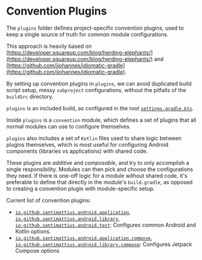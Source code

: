 # Convention Plugins

The `plugins` folder defines project-specific convention plugins, used to keep a single
source of truth for common module configurations.

This approach is heavily based on
[https://developer.squareup.com/blog/herding-elephants/](https://developer.squareup.com/blog/herding-elephants/)
and
[https://github.com/jjohannes/idiomatic-gradle](https://github.com/jjohannes/idiomatic-gradle).

By setting up convention plugins in `plugins`, we can avoid duplicated build script setup,
messy `subproject` configurations, without the pitfalls of the `buildSrc` directory.

`plugins` is an included build, as configured in the root
[`settings.gradle.kts`](../settings.gradle.kts).

Inside `plugins` is a `convention` module, which defines a set of plugins that all normal
modules can use to configure themselves.

`plugins` also includes a set of `Kotlin` files used to share logic between plugins themselves,
which is most useful for configuring Android components (libraries vs applications) with shared
code.

These plugins are *additive* and *composable*, and try to only accomplish a single responsibility.
Modules can then pick and choose the configurations they need.
If there is one-off logic for a module without shared code, it's preferable to define that directly
in the module's `build.gradle`, as opposed to creating a convention plugin with module-specific
setup.

Current list of convention plugins:

- [`io.github.santimattius.android.application`](convention/src/main/kotlin/AndroidApplicationConventionPlugin.kt),
  [`io.github.santimattius.android.library`](convention/src/main/kotlin/AndroidLibraryConventionPlugin.kt),
  [`io.github.santimattius.android.test`](convention/src/main/kotlin/AndroidTestConventionPlugin.kt):
  Configures common Android and Kotlin options.
- [`io.github.santimattius.android.application.compose`](convention/src/main/kotlin/AndroidApplicationComposeConventionPlugin.kt),
  [`io.github.santimattius.android.library.compose`](convention/src/main/kotlin/AndroidLibraryComposeConventionPlugin.kt):
  Configures Jetpack Compose options

